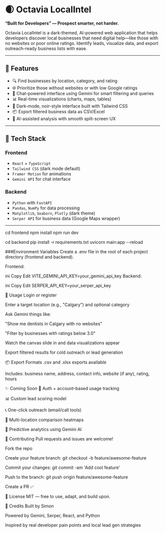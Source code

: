 
# 🌒 Octavia LocalIntel

**“Built for Developers” — Prospect smarter, not harder.**

Octavia LocalIntel is a dark-themed, AI-powered web application that helps developers discover local businesses that need digital help—like those with no websites or poor online ratings. Identify leads, visualize data, and export outreach-ready business lists with ease.

---

## 🚀 Features

- 🔍 Find businesses by location, category, and rating
- 🌐 Prioritize those without websites or with low Google ratings
- 💬 Chat-powered interface using Gemini for smart filtering and queries
- 📊 Real-time visualizations (charts, maps, tables)
- 🎨 Dark-mode, noir-style interface built with Tailwind CSS
- 📦 Export filtered business data as CSV/Excel
- 🤖 AI-assisted analysis with smooth split-screen UX

---

## 🧱 Tech Stack

### Frontend
- `React` + `TypeScript`
- `Tailwind CSS` (dark mode default)
- `Framer Motion` for animations
- `Gemini API` for chat interface

### Backend
- `Python` with `FastAPI`
- `Pandas`, `NumPy` for data processing
- `Matplotlib`, `Seaborn`, `Plotly` (dark theme)
- `Serper API` for business data (Google Maps wrapper)

---




cd frontend
npm install
npm run dev

cd backend
pip install -r requirements.txt
uvicorn main:app --reload

###Environment Variables
Create a .env file in the root of each project directory (frontend and backend).

Frontend:

ini
Copy
Edit
VITE_GEMINI_API_KEY=your_gemini_api_key
Backend:

ini
Copy
Edit
SERPER_API_KEY=your_serper_api_key


🎯 Usage
Login or register

Enter a target location (e.g., "Calgary") and optional category

Ask Gemini things like:

"Show me dentists in Calgary with no websites"

"Filter by businesses with ratings below 3.0"

Watch the canvas slide in and data visualizations appear

Export filtered results for cold outreach or lead generation

📦 Export Formats
.csv and .xlsx exports available

Includes: business name, address, contact info, website (if any), rating, hours

✨ Coming Soon
🔐 Auth + account-based usage tracking

📊 Custom lead scoring model

📞 One-click outreach (email/call tools)

📍 Multi-location comparison heatmaps

🧠 Predictive analytics using Gemini AI

🧠 Contributing
Pull requests and issues are welcome!

Fork the repo

Create your feature branch: git checkout -b feature/awesome-feature

Commit your changes: git commit -am 'Add cool feature'

Push to the branch: git push origin feature/awesome-feature

Create a PR ✅

📄 License
MIT — free to use, adapt, and build upon.

🙌 Credits
Built by Simon

Powered by Gemini, Serper, React, and Python

Inspired by real developer pain points and local lead gen strategies



